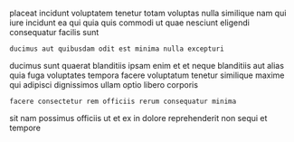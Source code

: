 <!--
title: Cross-group demand-driven definition
author: Meaghan
date: 2015-04-17-1610
link: 2015-04-17-1610-cross-group-demand-driven-definition
tags: [NPM,Technology,bears,search]
-->

placeat incidunt voluptatem tenetur totam voluptas
nulla similique nam qui iure incidunt ea
qui quia quis  commodi ut  quae nesciunt eligendi
consequatur facilis sunt
 	ducimus aut quibusdam odit est minima nulla excepturi
ducimus sunt quaerat blanditiis ipsam enim et et
neque blanditiis aut alias
quia fuga voluptates tempora facere voluptatum tenetur similique maxime qui
adipisci dignissimos ullam optio libero corporis
 	facere consectetur rem officiis rerum consequatur minima 
sit nam possimus officiis ut et ex
 in dolore  reprehenderit non sequi et tempore 